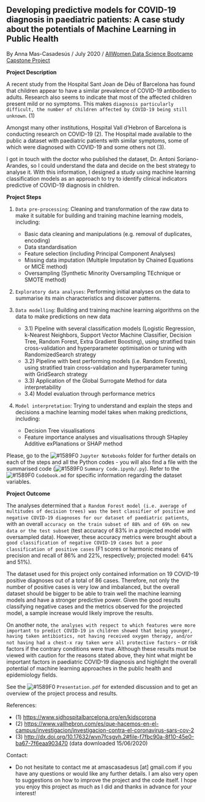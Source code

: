 ## **Developing predictive models for COVID-19 diagnosis in paediatric patients: A case study about the potentials of Machine Learning in Public Health**
By Anna Mas-Casadesús / July 2020 / [AllWomen Data Science Bootcamp Capstone Project](https://www.allwomen.tech/academy/data-science-immersive-program/)


**Project Description**

A recent study from the Hospital Sant Joan de Déu of Barcelona has found that children appear to have a similar prevalence of COVID-19 antibodies to adults. Research also seems to indicate that most of the affected children present mild or no symptoms. This makes `diagnosis particularly difficult, the number of children affected by COVID-19 being still unknown`. (1)

Amongst many other institutions, Hospital Vall d’Hebron of Barcelona is conducting research on COVID-19 (2). The Hospital made available to the public a dataset with paediatric patients with similar symptoms, some of which were diagnosed with COVID-19 and some others not (3). 

I got in touch with the doctor who published the dataset, Dr. Antoni Soriano-Arandes, so I could understand the data and decide on the best strategy to analyse it. With this information, I designed a study using machine learning classification models as an approach to try to identify clinical indicators predictive of COVID-19 diagnosis in children.

**Project Steps**

1) `Data pre-processing`: Cleaning and transformation of the raw data to make it suitable for building and training machine learning models, including:
    - Basic data cleaning and manipulations (e.g. removal of duplicates, encoding)
    - Data standardisation
    - Feature selection (including Principal Component Analyses)
    - Missing data imputation (Multiple Imputation by Chained Equations or MICE method)
    - Oversampling (Synthetic Minority Oversampling TEchnique or SMOTE method)
2) `Exploratory data analyses`: Performing initial analyses on the data to summarise its main characteristics and discover patterns.

3) `Data modelling`: Building and training machine learning algorithms on the data to make predictions on new data
    - 3.1) Pipeline with several classification models (Logistic Regression, k-Nearest Neighbors, Support Vector Machine Classifier, Decision Tree, Random Forest, Extra Gradient Boosting), using stratified train cross-validation and hyperparameter optimisation or tuning with RandomizedSearch strategy
    - 3.2) Pipeline with best performing models (i.e. Random Forests), using stratified train cross-validation and hyperparameter tuning with GridSearch strategy
    - 3.3) Application of the Global Surrogate Method for data interpretability
    - 3.4) Model evaluation through performance metrics
4) `Model interpretation`: Trying to understand and explain the steps and decisions a machine learning model takes when making predictions, including:
    - Decision Tree visualisations
    - Feature importance analyses and visualisations through SHapley Additive exPlanations or SHAP method

Please, go to the ![#1589F0](https://via.placeholder.com/15/1589F0/000000?text=+) `Jupyter Notebooks` folder for further details on each of the steps and all the Python codes - you will also find a file with the summarised code (![#1589F0](https://via.placeholder.com/15/1589F0/000000?text=+) `Summary Code.ipynb/.py`). Refer to the ![#1589F0](https://via.placeholder.com/15/1589F0/000000?text=+) `Codebook.md` for specific information regarding the dataset variables. 

**Project Outcome**

The analyses determined that `a Random Forest model (i.e. average of multitudes of decision trees) was the best classifier of positive and negative COVID-19 diagnoses for our dataset of paediatric patients`, with an overall `accuracy on the train subset of 88% and of 69% on new data or the test subset` (test accuracy of 83% in a projected model with oversampled data). However, these accuracy metrics were brought about a `good classification of negative COVID-19 cases but a poor classification of positive cases` (F1 scores or harmonic means of precision and recall of 86% and 22%, respectively; projected model: 64% and 51%). 

The dataset used for this project only contained information on 19 COVID-19 positive diagnoses out of a total of 86 cases. Therefore, not only the number of positive cases is very low and imbalanced, but the overall dataset should be bigger to be able to train well the machine learning models and have a stronger predictive power. Given the good results classifying negative cases and the metrics observed for the projected model, a sample increase would likely improve the results. 

On another note, `the analyses with respect to which features were more important to predict COVID-19 in children showed that being younger, having taken antibiotics, not having received oxygen therapy, and/or not having had a chest-x ray taken were all protective factors` - or risk factors if the contrary conditions were true. Although these results must be viewed with caution for the reasons stated above, they hint what might be important factors in paediatric COVID-19 diagnosis and highlight the overall potential of machine learning approaches in the public health and epidemiology fields. 

See the ![#1589F0](https://via.placeholder.com/15/1589F0/000000?text=+) `Presentation.pdf` for extended discussion and to get an overview of the project process and results.

References:

* (1) https://www.sjdhospitalbarcelona.org/en/kidscorona
* (2) https://www.vallhebron.com/es/que-hacemos-en-el-campus/investigacion/investigacion-contra-el-coronavirus-sars-cov-2
* (3) http://dx.doi.org/10.17632/wvn7fcsgvh.2#file-f7fbc90a-8f10-45e0-ba67-7f6eaa903470 (data downloaded 15/06/2020)

Contact:
* Do not hesitate to contact me at amascasadesus [at] gmail.com if you have any questions or would like any further details. I am also very open to suggestions on how to improve the project and the code itself. I hope you enjoy this project as much as I did and thanks in advance for your interest! 
